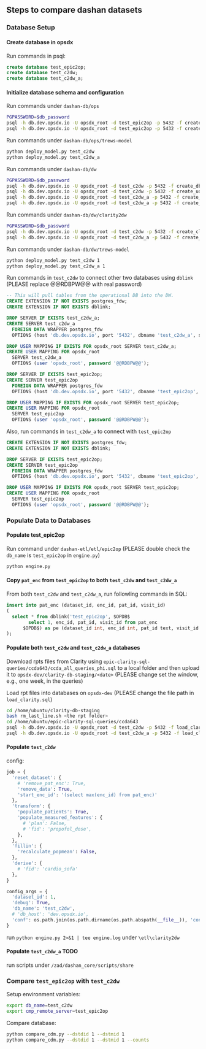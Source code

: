 ## Steps to compare dashan datasets
### Database Setup
#### Create database in opsdx
Run commands in psql:
```sql
create database test_epic2op;
create database test_c2dw;
create database test_c2dw_a;
```

#### Initialize database schema and configuration
Run commands under `dashan-db/ops`
```bash
PGPASSWORD=$db_password
psql -h db.dev.opsdx.io -U opsdx_root -d test_epic2op -p 5432 -f create_dbschema.sql
psql -h db.dev.opsdx.io -U opsdx_root -d test_epic2op -p 5432 -f create_udf.sql
```

Run commands under `dashan-db/ops/trews-model`
```bash
python deploy_model.py test_c2dw
python deploy_model.py test_c2dw_a
```

Run commands under `dashan-db/dw`
```bash
PGPASSWORD=$db_password
psql -h db.dev.opsdx.io -U opsdx_root -d test_c2dw -p 5432 -f create_dbschema.sql
psql -h db.dev.opsdx.io -U opsdx_root -d test_c2dw -p 5432 -f create_udf.sql
psql -h db.dev.opsdx.io -U opsdx_root -d test_c2dw_a -p 5432 -f create_dbschema.sql
psql -h db.dev.opsdx.io -U opsdx_root -d test_c2dw_a -p 5432 -f create_udf.sql
```

Run commands under `dashan-db/dw/clarity2dw`
```bash
PGPASSWORD=$db_password
psql -h db.dev.opsdx.io -U opsdx_root -d test_c2dw -p 5432 -f create_clarity2dw.sql
psql -h db.dev.opsdx.io -U opsdx_root -d test_c2dw_a -p 5432 -f create_clarity2dw.sql
```

Run commands under `dashan-db/dw/trews-model`
```bash
python deploy_model.py test_c2dw 1
python deploy_model.py test_c2dw_a 1
```

Run commands in `test_c2dw` to connect other two databases using `dblink` (PLEASE replace @@RDBPW@@ with real password)
```sql
-- This will pull tables from the operational DB into the DW.
CREATE EXTENSION IF NOT EXISTS postgres_fdw;
CREATE EXTENSION IF NOT EXISTS dblink;

DROP SERVER IF EXISTS test_c2dw_a;
CREATE SERVER test_c2dw_a
  FOREIGN DATA WRAPPER postgres_fdw
  OPTIONS (host 'db.dev.opsdx.io', port '5432', dbname 'test_c2dw_a', sslmode 'require');

DROP USER MAPPING IF EXISTS FOR opsdx_root SERVER test_c2dw_a;
CREATE USER MAPPING FOR opsdx_root
  SERVER test_c2dw_a
  OPTIONS (user 'opsdx_root', password '@@RDBPW@@');

DROP SERVER IF EXISTS test_epic2op;
CREATE SERVER test_epic2op
  FOREIGN DATA WRAPPER postgres_fdw
  OPTIONS (host 'db.dev.opsdx.io', port '5432', dbname 'test_epic2op', sslmode 'require');

DROP USER MAPPING IF EXISTS FOR opsdx_root SERVER test_epic2op;
CREATE USER MAPPING FOR opsdx_root
  SERVER test_epic2op
  OPTIONS (user 'opsdx_root', password '@@RDBPW@@');
```

Also, run commands in `test_c2dw_a` to connect with `test_epic2op`
```sql
CREATE EXTENSION IF NOT EXISTS postgres_fdw;
CREATE EXTENSION IF NOT EXISTS dblink;

DROP SERVER IF EXISTS test_epic2op;
CREATE SERVER test_epic2op
  FOREIGN DATA WRAPPER postgres_fdw
  OPTIONS (host 'db.dev.opsdx.io', port '5432', dbname 'test_epic2op', sslmode 'require');

DROP USER MAPPING IF EXISTS FOR opsdx_root SERVER test_epic2op;
CREATE USER MAPPING FOR opsdx_root
  SERVER test_epic2op
  OPTIONS (user 'opsdx_root', password '@@RDBPW@@');
```

### Populate Data to Databases
#### Populate test_epic2op
Run command under `dashan-etl/etl/epic2op` (PLEASE double check the `db_name` is `test_epic2op` in `engine.py`)
```bash
python engine.py
```
#### Copy `pat_enc` from `test_epic2op` to both `test_c2dw` and `test_c2dw_a`
From both `test_c2dw` and `test_c2dw_a`, run followling commands in SQL:
```sql
insert into pat_enc (dataset_id, enc_id, pat_id, visit_id)
(
  select * from dblink('test_epic2op', $OPDB$
        select 1, enc_id, pat_id, visit_id from pat_enc
      $OPDB$) as pe (dataset_id int, enc_id int, pat_id text, visit_id text)
);
```
#### Populate both `test_c2dw` and `test_c2dw_a` databases
Download rpts files from Clarity using `epic-clarity-sql-queries/ccda643/ccda_all_queries_phi.sql` to a local folder and then upload it to `opsdx-dev/clarity-db-staging/<date>` (PLEASE change set the window, e.g., one week, in the queries)

Load rpt files into databases on `opsdx-dev` (PLEASE change the file path in `load_clarity.sql`)
```bash
cd /home/ubuntu/clarity-db-staging
bash rm_last_line.sh <the rpt folder>
cd /home/ubuntu/epic-clarity-sql-queries/ccda643
psql -h db.dev.opsdx.io -U opsdx_root -d test_c2dw -p 5432 -f load_clarity.sql
psql -h db.dev.opsdx.io -U opsdx_root -d test_c2dw_a -p 5432 -f load_clarity.sql
```

#### Populate `test_c2dw`
config:
```python
job = {
  'reset_dataset': {
    # 'remove_pat_enc': True,
    'remove_data': True,
    'start_enc_id': '(select max(enc_id) from pat_enc)'
  },
  'transform': {
    'populate_patients': True,
    'populate_measured_features': {
      # 'plan': False,
      # 'fid': 'propofol_dose',
    },
  },
  'fillin': {
    'recalculate_popmean': False,
  },
  'derive': {
    # 'fid': 'cardio_sofa'
  },
}

config_args = {
  'dataset_id': 1,
  'debug': True,
  'db_name': 'test_c2dw',
  # 'db_host': 'dev.opsdx.io',
  'conf': os.path.join(os.path.dirname(os.path.abspath(__file__)), 'conf'),
}
```
run `python engine.py 2>&1 | tee engine.log` under `\etl\clarity2dw`

#### Populate `test_c2dw_a` TODO
run scripts under `/zad/dashan_core/scripts/share`

### Compare `test_epic2op` with `test_c2dw`
Setup environment variables:
```bash
export db_name=test_c2dw
export cmp_remote_server=test_epic2op
```
Compare database:
```bash
python compare_cdm.py --dstdid 1 --dstmid 1
python compare_cdm.py --dstdid 1 --dstmid 1 --counts
```
